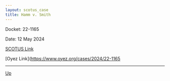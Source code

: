 ```yaml
---
layout: scotus_case
title: Hamm v. Smith
---
```


Docket: 22-1165

Date: 12 May 2024

[SCOTUS Link](https://www.supremecourt.gov/opinions/23pdf/601us2r13_8mjp.pdf)

[Oyez Link](https://www.oyez.org/cases/2024/22-1165

---

[Up](./README.md)